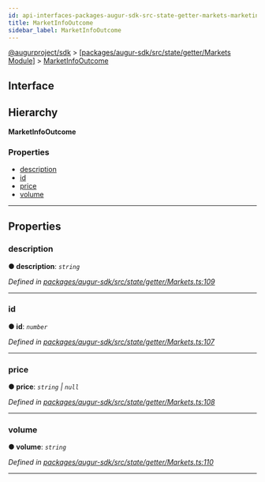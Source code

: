 ```yaml
---
id: api-interfaces-packages-augur-sdk-src-state-getter-markets-marketinfooutcome
title: MarketInfoOutcome
sidebar_label: MarketInfoOutcome
---
```


[@augurproject/sdk](api-readme.md) > [[packages/augur-sdk/src/state/getter/Markets Module]](api-modules-packages-augur-sdk-src-state-getter-markets-module.md) > [MarketInfoOutcome](api-interfaces-packages-augur-sdk-src-state-getter-markets-marketinfooutcome.md)

## Interface

## Hierarchy

**MarketInfoOutcome**

### Properties

* [description](api-interfaces-packages-augur-sdk-src-state-getter-markets-marketinfooutcome.md#description)
* [id](api-interfaces-packages-augur-sdk-src-state-getter-markets-marketinfooutcome.md#id)
* [price](api-interfaces-packages-augur-sdk-src-state-getter-markets-marketinfooutcome.md#price)
* [volume](api-interfaces-packages-augur-sdk-src-state-getter-markets-marketinfooutcome.md#volume)

---

## Properties

<a id="description"></a>

###  description

**● description**: *`string`*

*Defined in [packages/augur-sdk/src/state/getter/Markets.ts:109](https://github.com/AugurProject/augur/blob/0ea8996003/packages/augur-sdk/src/state/getter/Markets.ts#L109)*

___
<a id="id"></a>

###  id

**● id**: *`number`*

*Defined in [packages/augur-sdk/src/state/getter/Markets.ts:107](https://github.com/AugurProject/augur/blob/0ea8996003/packages/augur-sdk/src/state/getter/Markets.ts#L107)*

___
<a id="price"></a>

###  price

**● price**: *`string` \| `null`*

*Defined in [packages/augur-sdk/src/state/getter/Markets.ts:108](https://github.com/AugurProject/augur/blob/0ea8996003/packages/augur-sdk/src/state/getter/Markets.ts#L108)*

___
<a id="volume"></a>

###  volume

**● volume**: *`string`*

*Defined in [packages/augur-sdk/src/state/getter/Markets.ts:110](https://github.com/AugurProject/augur/blob/0ea8996003/packages/augur-sdk/src/state/getter/Markets.ts#L110)*

___

